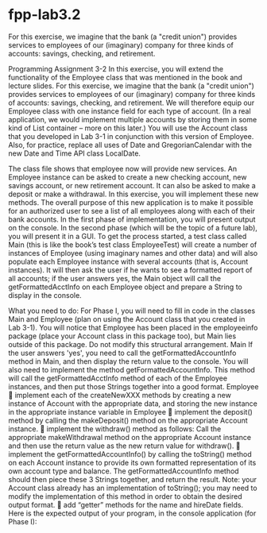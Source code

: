 # fpp-lab3.2
For this exercise, we imagine that the bank (a "credit union") provides services to employees of our (imaginary) company for three kinds of accounts: savings, checking, and retirement.

Programming Assignment 3-2
In this exercise, you will extend the functionality of the Employee class that was mentioned in the book and lecture slides. For this exercise, we imagine that the bank (a "credit union") provides services to employees of our (imaginary) company for three kinds of accounts: savings, checking, and retirement. We will therefore equip our Employee class with one instance field for each type of account. (In a real application, we would implement multiple accounts by storing them in some kind of List container – more on this later.) You will use the Account class that you developed in Lab 3-1 in conjunction with this version of Employee. Also, for practice, replace all uses of Date and GregorianCalendar with the new Date and Time API class LocalDate.

The class file shows that employee now will provide new services. An Employee instance can be asked to create a new checking account, new savings account, or new retirement account. It can also be asked to make a deposit or make a withdrawal. In this exercise, you will implement these new methods.
The overall purpose of this new application is to make it possible for an authorized user to see a list of all employees along with each of their bank accounts. In the first phase of implementation, you will present output on the console. In the second phase (which will be the topic of a future lab), you will present it in a GUI.
To get the process started, a test class called Main (this is like the book’s test class EmployeeTest) will create a number of instances of Employee (using imaginary names and other data) and will also populate each Employee instance with several accounts (that is, Account instances). It will then ask the user if he wants to see a formatted report of all accounts; if the user answers yes, the Main object will call the getFormattedAcctInfo on each Employee object and prepare a String to display in the console.

What you need to do:
For Phase I, you will need to fill in code in the classes Main and Employee (plan on using the
Account class that you created in Lab 3-1). You will notice that Employee has been placed in
the employeeinfo package (place your Account class in this package too), but Main lies
outside of this package. Do not modify this structural arrangement.
Main
If the user answers 'yes', you need to call the getFormattedAccountInfo method in Main, and then display the return value to the console. You will also need to implement the method getFormattedAccountInfo. This method will call the getFormattedAcctInfo method of each of the Employee instances, and then put those Strings together into a good format. Employee
 implement each of the createNewXXX methods by creating a new instance of Account with the appropriate data, and storing the new instance in the appropriate instance variable in Employee
 implement the deposit() method by calling the makeDeposit() method on the appropriate Account instance.
 implement the withdraw() method as follows: Call the appropriate makeWithdrawal method on the appropriate Account instance and then use the return value as the new return value for withdraw().
 implement the getFormattedAccountInfo() by calling the toString() method on each Account instance to provide its own formatted representation of its own account type and balance. The getFormattedAccountInfo method should then piece these 3 Strings together, and return the result. Note: your Account class already has an implementation of toString(); you may need to modify the implementation of this method in order to obtain the desired output format.
 add “getter” methods for the name and hireDate fields.
Here is the expected output of your program, in the console application (for Phase I):
